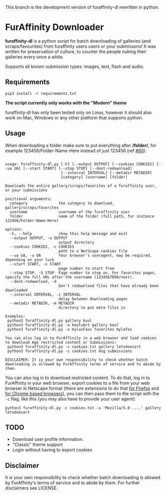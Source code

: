 This branch is the development version of furaffinity-dl rewritten in python.

# FurAffinity Downloader

**furaffinity-dl** is a python script for batch downloading of galleries (and scraps/favourites) from furaffinity users users or your submissons!
It was written for preservation of culture, to counter the people nuking their galleries every once a while.

Supports all known submission types: images, text, flash and audio.

## Requirements

`pip3 install -r requirements.txt`

**The script currently only works with the "Modern" theme**

furaffinity-dl has only been tested only on Linux, however it should also work on Mac, Windows or any other platform that supports python.

## Usage

When downloading a folder make sure to put everything after **/folder/**, for example 123456/Folder-Name-Here instead of just 123456 (ref [#60](https://github.com/Xerbo/furaffinity-dl/issues/60)).

```help

usage: furaffinity-dl.py [-h] [--output OUTPUT] [--cookies COOKIES] [--ua UA] [--start START] [--stop STOP] [--dont-redownload]
                         [--interval INTERVAL] [--metadir METADIR]
                         [category] [username] [folder]

Downloads the entire gallery/scraps/favorites of a furaffinity user, or your submissions

positional arguments:
  category              the category to download, gallery/scraps/favorites
  username              username of the furaffinity user
  folder                name of the folder (full path, for instance 123456/Folder-Name-Here)

options:
  -h, --help            show this help message and exit
  --output OUTPUT, -o OUTPUT
                        output directory
  --cookies COOKIES, -c COOKIES
                        path to a NetScape cookies file
  --ua UA, -u UA        Your browser's useragent, may be required, depending on your luck
  --start START, -s START
                        page number to start from
  --stop STOP, -S STOP  Page number to stop on. For favorites pages, specify the full URL after the username (1234567890/next).
  --dont-redownload, -d
                        Don't redownload files that have already been downloaded
  --interval INTERVAL, -i INTERVAL
                        delay between downloading pages
  --metadir METADIR, -m METADIR
                        directory to put meta files in

Examples:
 python3 furaffinity-dl.py gallery koul
 python3 furaffinity-dl.py -o koulsArt gallery koul
 python3 furaffinity-dl.py -o mylasFavs favorites mylafox

You can also log in to FurAffinity in a web browser and load cookies to download Age restricted content or Submissions:
 python3 furaffinity-dl.py -c cookies.txt gallery letodoesart
 python3 furaffinity-dl.py -c cookies.txt msg submissions

DISCLAIMER: It is your own responsibility to check whether batch downloading is allowed by FurAffinity terms of service and to abide by them.

```

You can also log in to download restricted content. To do that, log in to FurAffinity in your web browser, export cookies to a file from your web browser in Netscape format (there are extensions to do that [for Firefox](https://addons.mozilla.org/en-US/firefox/addon/ganbo/) and [for Chrome based browsers](https://chrome.google.com/webstore/detail/cookiestxt/njabckikapfpffapmjgojcnbfjonfjfg)), you can then pass them to the script with the `-c` flag, like this (you may also have to provide your user agent):

`python3 furaffinity-dl.py -c cookies.txt -u 'Mozilla/5.0 ....' gallery letodoesart`

## TODO

- Download user profile information.
- "Classic" theme support
- Login without having to export cookies

## Disclaimer

It is your own responsibility to check whether batch downloading is allowed by FurAffinity's terms of service and to abide by them. For further disclaimers see LICENSE.

